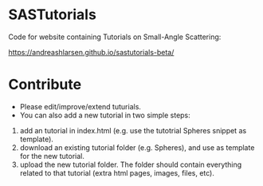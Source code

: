 # SASTutorials
Code for website containing Tutorials on Small-Angle Scattering:

https://andreashlarsen.github.io/sastutorials-beta/

# Contribute
- Please edit/improve/extend tuturials.    
- You can also add a new tutorial in two simple steps:    
1) add an tutorial in index.html (e.g. use the tutotrial Spheres snippet as template).   
2) download an existing tutorial folder (e.g. Spheres), and use as template for the new tutorial.    
3) upload the new tutorial folder. The folder should contain everything related to that tutorial (extra html pages, images, files, etc).    
